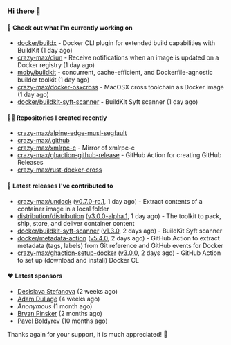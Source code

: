 ### Hi there 👋

#### 👷 Check out what I'm currently working on

- [docker/buildx](https://github.com/docker/buildx) - Docker CLI plugin for extended build capabilities with BuildKit (1 day ago)
- [crazy-max/diun](https://github.com/crazy-max/diun) - Receive notifications when an image is updated on a Docker registry (1 day ago)
- [moby/buildkit](https://github.com/moby/buildkit) - concurrent, cache-efficient, and Dockerfile-agnostic builder toolkit (1 day ago)
- [crazy-max/docker-osxcross](https://github.com/crazy-max/docker-osxcross) - MacOSX cross toolchain as Docker image (1 day ago)
- [docker/buildkit-syft-scanner](https://github.com/docker/buildkit-syft-scanner) - BuildKit Syft scanner (1 day ago)

#### 👨‍💻 Repositories I created recently

- [crazy-max/alpine-edge-musl-segfault](https://github.com/crazy-max/alpine-edge-musl-segfault)
- [crazy-max/.github](https://github.com/crazy-max/.github)
- [crazy-max/xmlrpc-c](https://github.com/crazy-max/xmlrpc-c) - Mirror of xmlrpc-c
- [crazy-max/ghaction-github-release](https://github.com/crazy-max/ghaction-github-release) - GitHub Action for creating GitHub Releases
- [crazy-max/rust-docker-cross](https://github.com/crazy-max/rust-docker-cross)

#### 🚀 Latest releases I've contributed to

- [crazy-max/undock](https://github.com/crazy-max/undock) ([v0.7.0-rc.1](https://github.com/crazy-max/undock/releases/tag/v0.7.0-rc.1), 1 day ago) - Extract contents of a container image in a local folder
- [distribution/distribution](https://github.com/distribution/distribution) ([v3.0.0-alpha.1](https://github.com/distribution/distribution/releases/tag/v3.0.0-alpha.1), 1 day ago) - The toolkit to pack, ship, store, and deliver container content
- [docker/buildkit-syft-scanner](https://github.com/docker/buildkit-syft-scanner) ([v1.3.0](https://github.com/docker/buildkit-syft-scanner/releases/tag/v1.3.0), 2 days ago) - BuildKit Syft scanner
- [docker/metadata-action](https://github.com/docker/metadata-action) ([v5.4.0](https://github.com/docker/metadata-action/releases/tag/v5.4.0), 2 days ago) - GitHub Action to extract metadata (tags, labels) from Git reference and GitHub events for Docker
- [crazy-max/ghaction-setup-docker](https://github.com/crazy-max/ghaction-setup-docker) ([v3.0.0](https://github.com/crazy-max/ghaction-setup-docker/releases/tag/v3.0.0), 2 days ago) - GitHub Action to set up (download and install) Docker CE

#### ❤️ Latest sponsors
- [Desislava Stefanova](https://github.com/desistefanova) (2 weeks ago)
- [Adam Dullage](https://github.com/dullage) (4 weeks ago)
- _Anonymous_ (1 month ago)
- [Bryan Pinsker](https://github.com/BryanPinsker) (2 months ago)
- [Pavel Boldyrev](https://github.com/bpg) (10 months ago)

Thanks again for your support, it is much appreciated! 🙏
